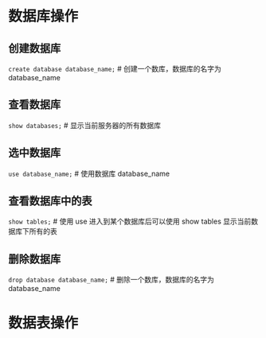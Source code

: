 # 数据库操作
## 创建数据库
`create database database_name;`  # 创建一个数库，数据库的名字为 database_name

## 查看数据库
`show databases;`  # 显示当前服务器的所有数据库

## 选中数据库
`use database_name;`  # 使用数据库 database_name

## 查看数据库中的表
`show tables;`  # 使用 use 进入到某个数据库后可以使用 show tables 显示当前数据库下所有的表

## 删除数据库
`drop database database_name;`  # 删除一个数库，数据库的名字为 database_name

# 数据表操作

